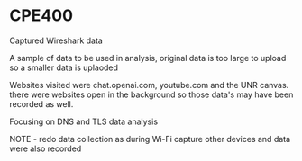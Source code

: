 # CPE400
Captured Wireshark data


A sample of data to be used in analysis, original data is too large to upload so a smaller data is uplaoded

Websites visited were chat.openai.com, youtube.com and the UNR canvas. there were websites open in the background so those data's may have been recorded as well.

Focusing on DNS and TLS data analysis


NOTE - redo data collection as during Wi-Fi capture other devices and data were also recorded
